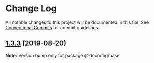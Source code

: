 # Change Log

All notable changes to this project will be documented in this file.
See [Conventional Commits](https://conventionalcommits.org) for commit guidelines.

## [1.3.3](https://github.com/MerifondNewMarkets/i-do-config/compare/v1.3.2...v1.3.3) (2019-08-20)

**Note:** Version bump only for package @idoconfig/base
